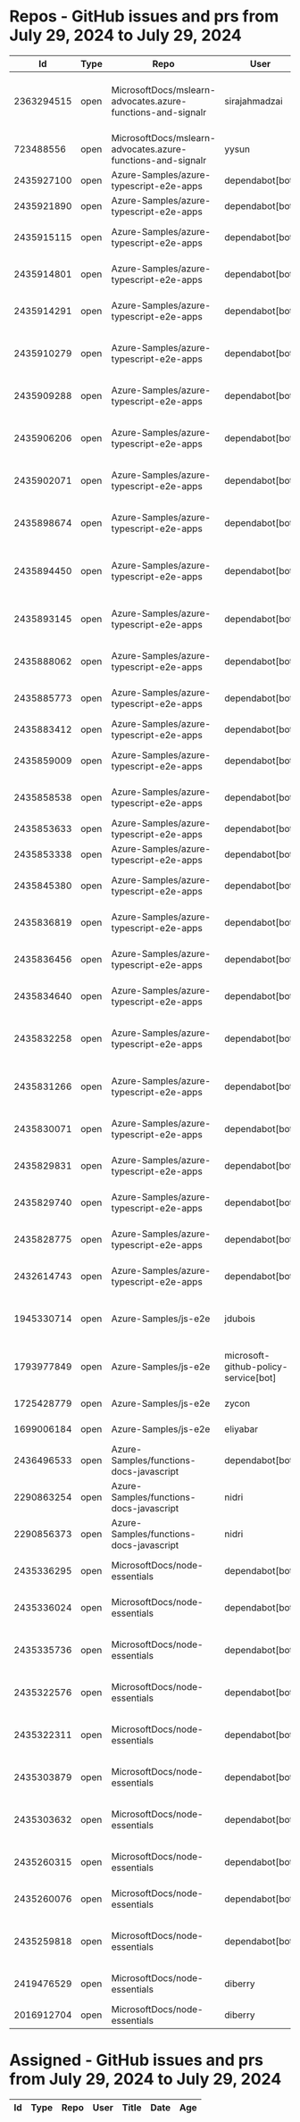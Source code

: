 # Repos - GitHub issues and prs from July 29, 2024 to July 29, 2024
|Id|Type|Repo|User|Title|Date|Age|
|--|--|--|--|--|--|--|
|2363294515|open|MicrosoftDocs/mslearn-advocates.azure-functions-and-signalr|sirajahmadzai| [ Enable real-time updates in a web application using Azure Functions and SignalR Service Exercise Deployment Fails](https://api.github.com/repos/MicrosoftDocs/mslearn-advocates.azure-functions-and-signalr/issues/90)|2024-06-20T00:34:49Z|39|
|723488556|open|MicrosoftDocs/mslearn-advocates.azure-functions-and-signalr|yysun| [connection.send vs axios](https://api.github.com/repos/MicrosoftDocs/mslearn-advocates.azure-functions-and-signalr/issues/16)|2020-10-16T19:42:14Z|1382|
|2435927100|open|Azure-Samples/azure-typescript-e2e-apps|dependabot[bot]| [Bump eslint from 8.57.0 to 9.8.0 in /sdk-azure-openai](https://api.github.com/repos/Azure-Samples/azure-typescript-e2e-apps/issues/239)|2024-07-29T17:08:08Z|0|
|2435921890|open|Azure-Samples/azure-typescript-e2e-apps|dependabot[bot]| [Bump @types/node from 18.19.42 to 22.0.0 in /api](https://api.github.com/repos/Azure-Samples/azure-typescript-e2e-apps/issues/238)|2024-07-29T17:05:45Z|0|
|2435915115|open|Azure-Samples/azure-typescript-e2e-apps|dependabot[bot]| [Bump @types/node from 18.19.42 to 22.0.0 in /api-functions-v4-upload-file](https://api.github.com/repos/Azure-Samples/azure-typescript-e2e-apps/issues/237)|2024-07-29T17:01:40Z|0|
|2435914801|open|Azure-Samples/azure-typescript-e2e-apps|dependabot[bot]| [Bump @types/node from 18.19.42 to 22.0.0 in /azure-upload-file-to-storage/api](https://api.github.com/repos/Azure-Samples/azure-typescript-e2e-apps/issues/236)|2024-07-29T17:01:30Z|0|
|2435914291|open|Azure-Samples/azure-typescript-e2e-apps|dependabot[bot]| [Bump eslint from 8.57.0 to 9.8.0 in /azure-upload-file-to-storage/app](https://api.github.com/repos/Azure-Samples/azure-typescript-e2e-apps/issues/235)|2024-07-29T17:01:14Z|0|
|2435910279|open|Azure-Samples/azure-typescript-e2e-apps|dependabot[bot]| [Bump @types/node from 18.19.42 to 22.0.0 in /api-expressjs-openapi-inmemory](https://api.github.com/repos/Azure-Samples/azure-typescript-e2e-apps/issues/234)|2024-07-29T16:59:36Z|0|
|2435909288|open|Azure-Samples/azure-typescript-e2e-apps|dependabot[bot]| [Bump @types/node from 16.18.104 to 22.0.0 in /api-functions-v3](https://api.github.com/repos/Azure-Samples/azure-typescript-e2e-apps/issues/233)|2024-07-29T16:59:11Z|0|
|2435906206|open|Azure-Samples/azure-typescript-e2e-apps|dependabot[bot]| [Bump @types/node from 18.16.19 to 22.0.0 in /api-functions-v4-typescript-original](https://api.github.com/repos/Azure-Samples/azure-typescript-e2e-apps/issues/232)|2024-07-29T16:57:57Z|0|
|2435902071|open|Azure-Samples/azure-typescript-e2e-apps|dependabot[bot]| [Bump @types/node from 18.19.42 to 22.0.0 in /api-expressjs-openapi-azuresql](https://api.github.com/repos/Azure-Samples/azure-typescript-e2e-apps/issues/231)|2024-07-29T16:55:50Z|0|
|2435898674|open|Azure-Samples/azure-typescript-e2e-apps|dependabot[bot]| [Bump @types/node from 20.14.13 to 22.0.0 in /quickstarts/azure-openai-assistants/ts](https://api.github.com/repos/Azure-Samples/azure-typescript-e2e-apps/issues/230)|2024-07-29T16:53:47Z|0|
|2435894450|open|Azure-Samples/azure-typescript-e2e-apps|dependabot[bot]| [Bump @types/node from 18.15.10 to 22.0.0 in /api-functions-v4-azure-resource-management](https://api.github.com/repos/Azure-Samples/azure-typescript-e2e-apps/issues/229)|2024-07-29T16:51:26Z|0|
|2435893145|open|Azure-Samples/azure-typescript-e2e-apps|dependabot[bot]| [Bump @types/node from 16.18.104 to 22.0.0 in /api-functions-v4-cosmos-db-no-sql](https://api.github.com/repos/Azure-Samples/azure-typescript-e2e-apps/issues/228)|2024-07-29T16:50:41Z|0|
|2435888062|open|Azure-Samples/azure-typescript-e2e-apps|dependabot[bot]| [Bump @types/node from 16.18.104 to 22.0.0 in /api-functions-v4-mongoose](https://api.github.com/repos/Azure-Samples/azure-typescript-e2e-apps/issues/227)|2024-07-29T16:47:53Z|0|
|2435885773|open|Azure-Samples/azure-typescript-e2e-apps|dependabot[bot]| [Bump @types/node from 18.19.42 to 22.0.0 in /api-functions-v4-triggers](https://api.github.com/repos/Azure-Samples/azure-typescript-e2e-apps/issues/226)|2024-07-29T16:46:43Z|0|
|2435883412|open|Azure-Samples/azure-typescript-e2e-apps|dependabot[bot]| [Bump eslint from 8.57.0 to 9.8.0 in /lib-openai](https://api.github.com/repos/Azure-Samples/azure-typescript-e2e-apps/issues/225)|2024-07-29T16:45:27Z|0|
|2435859009|open|Azure-Samples/azure-typescript-e2e-apps|dependabot[bot]| [Bump @types/node from 18.19.42 to 22.0.0 in /app-react-vite](https://api.github.com/repos/Azure-Samples/azure-typescript-e2e-apps/issues/224)|2024-07-29T16:31:42Z|0|
|2435858538|open|Azure-Samples/azure-typescript-e2e-apps|dependabot[bot]| [Bump @types/node from 18.19.42 to 22.0.0 in /api-inmemory](https://api.github.com/repos/Azure-Samples/azure-typescript-e2e-apps/issues/223)|2024-07-29T16:31:26Z|0|
|2435853633|open|Azure-Samples/azure-typescript-e2e-apps|dependabot[bot]| [Bump @types/node from 20.14.13 to 22.0.0 in /lib-util](https://api.github.com/repos/Azure-Samples/azure-typescript-e2e-apps/issues/222)|2024-07-29T16:28:38Z|0|
|2435853338|open|Azure-Samples/azure-typescript-e2e-apps|dependabot[bot]| [Bump eslint from 8.57.0 to 9.8.0 in /lib-util](https://api.github.com/repos/Azure-Samples/azure-typescript-e2e-apps/issues/221)|2024-07-29T16:28:28Z|0|
|2435845380|open|Azure-Samples/azure-typescript-e2e-apps|dependabot[bot]| [Bump @types/node from 18.19.42 to 22.0.0 in /app-react-vite-openai-chat](https://api.github.com/repos/Azure-Samples/azure-typescript-e2e-apps/issues/220)|2024-07-29T16:24:16Z|0|
|2435836819|open|Azure-Samples/azure-typescript-e2e-apps|dependabot[bot]| [Bump @types/node from 14.18.63 to 22.0.0 in /api-functions-v3-upload-file](https://api.github.com/repos/Azure-Samples/azure-typescript-e2e-apps/issues/219)|2024-07-29T16:19:26Z|0|
|2435836456|open|Azure-Samples/azure-typescript-e2e-apps|dependabot[bot]| [Bump debug from 2.6.9 to 4.3.6 in /e2e-expressjs-default](https://api.github.com/repos/Azure-Samples/azure-typescript-e2e-apps/issues/218)|2024-07-29T16:19:13Z|0|
|2435834640|open|Azure-Samples/azure-typescript-e2e-apps|dependabot[bot]| [Bump @types/node from 18.19.42 to 22.0.0 in /api-functions-v4](https://api.github.com/repos/Azure-Samples/azure-typescript-e2e-apps/issues/217)|2024-07-29T16:18:11Z|0|
|2435832258|open|Azure-Samples/azure-typescript-e2e-apps|dependabot[bot]| [Bump @types/node from 18.19.42 to 22.0.0 in /api-functions-v4-upload-file-by-trigger](https://api.github.com/repos/Azure-Samples/azure-typescript-e2e-apps/issues/216)|2024-07-29T16:16:54Z|0|
|2435831266|open|Azure-Samples/azure-typescript-e2e-apps|dependabot[bot]| [Bump @types/node from 18.19.42 to 22.0.0 in /api-function-v4-mongodb-mongo](https://api.github.com/repos/Azure-Samples/azure-typescript-e2e-apps/issues/215)|2024-07-29T16:16:31Z|0|
|2435830071|open|Azure-Samples/azure-typescript-e2e-apps|dependabot[bot]| [Bump @types/node from 20.14.13 to 22.0.0 in /quickstarts/service-bus/ts](https://api.github.com/repos/Azure-Samples/azure-typescript-e2e-apps/issues/214)|2024-07-29T16:16:02Z|0|
|2435829831|open|Azure-Samples/azure-typescript-e2e-apps|dependabot[bot]| [Bump @types/node from 20.14.13 to 22.0.0 in /lib-storage](https://api.github.com/repos/Azure-Samples/azure-typescript-e2e-apps/issues/213)|2024-07-29T16:15:56Z|0|
|2435829740|open|Azure-Samples/azure-typescript-e2e-apps|dependabot[bot]| [Bump eslint from 8.57.0 to 9.8.0 in /quickstarts/service-bus/ts](https://api.github.com/repos/Azure-Samples/azure-typescript-e2e-apps/issues/212)|2024-07-29T16:15:54Z|0|
|2435828775|open|Azure-Samples/azure-typescript-e2e-apps|dependabot[bot]| [Bump @types/node from 16.18.104 to 22.0.0 in /api-functions-v3-mongoose](https://api.github.com/repos/Azure-Samples/azure-typescript-e2e-apps/issues/211)|2024-07-29T16:15:22Z|0|
|2432614743|open|Azure-Samples/azure-typescript-e2e-apps|dependabot[bot]| [Bump @typescript-eslint/eslint-plugin from 5.62.0 to 7.17.0 in /lib](https://api.github.com/repos/Azure-Samples/azure-typescript-e2e-apps/issues/210)|2024-07-26T16:58:42Z|3|
|1945330714|open|Azure-Samples/js-e2e|jdubois| [This repo doesn't meet the "durable ownership minimums" for Microsoft compliance](https://api.github.com/repos/Azure-Samples/js-e2e/issues/55)|2023-10-16T14:19:48Z|287|
|1793977849|open|Azure-Samples/js-e2e|microsoft-github-policy-service[bot]| [FabricBot: Onboarding to GitOps.ResourceManagement because of FabricBot decommissioning](https://api.github.com/repos/Azure-Samples/js-e2e/issues/54)|2023-07-07T18:01:49Z|388|
|1725428779|open|Azure-Samples/js-e2e|zycon| [Method changed to beginStart](https://api.github.com/repos/Azure-Samples/js-e2e/issues/53)|2023-05-25T09:20:31Z|431|
|1699006184|open|Azure-Samples/js-e2e|eliyabar| [Update create-vm.js](https://api.github.com/repos/Azure-Samples/js-e2e/issues/52)|2023-05-07T10:47:32Z|449|
|2436496533|open|Azure-Samples/functions-docs-javascript|dependabot[bot]| [Bump fast-xml-parser from 4.3.6 to 4.4.1 in /setup/storage-table-setup](https://api.github.com/repos/Azure-Samples/functions-docs-javascript/issues/10)|2024-07-29T22:27:36Z|0|
|2290863254|open|Azure-Samples/functions-docs-javascript|nidri| [Update README.md to update references to http triggers](https://api.github.com/repos/Azure-Samples/functions-docs-javascript/issues/9)|2024-05-11T11:56:21Z|79|
|2290856373|open|Azure-Samples/functions-docs-javascript|nidri| [Update httpTriggerRoute.js to use 'context' instead of 'console' for …](https://api.github.com/repos/Azure-Samples/functions-docs-javascript/issues/8)|2024-05-11T11:47:20Z|79|
|2435336295|open|MicrosoftDocs/node-essentials|dependabot[bot]| [chore(deps-dev): bump eslint from 8.57.0 to 9.8.0 in /nodejs-files](https://api.github.com/repos/MicrosoftDocs/node-essentials/issues/156)|2024-07-29T12:51:59Z|0|
|2435336024|open|MicrosoftDocs/node-essentials|dependabot[bot]| [chore(deps-dev): bump husky from 9.0.10 to 9.1.3 in /nodejs-files](https://api.github.com/repos/MicrosoftDocs/node-essentials/issues/155)|2024-07-29T12:51:51Z|0|
|2435335736|open|MicrosoftDocs/node-essentials|dependabot[bot]| [chore(deps-dev): bump @babel/eslint-parser from 7.24.1 to 7.25.1 in /nodejs-files](https://api.github.com/repos/MicrosoftDocs/node-essentials/issues/154)|2024-07-29T12:51:44Z|0|
|2435322576|open|MicrosoftDocs/node-essentials|dependabot[bot]| [chore(deps-dev): bump eslint from 8.57.0 to 9.8.0 in /nodejs-intro](https://api.github.com/repos/MicrosoftDocs/node-essentials/issues/153)|2024-07-29T12:45:29Z|0|
|2435322311|open|MicrosoftDocs/node-essentials|dependabot[bot]| [chore(deps-dev): bump @babel/eslint-parser from 7.24.1 to 7.25.1 in /nodejs-intro](https://api.github.com/repos/MicrosoftDocs/node-essentials/issues/152)|2024-07-29T12:45:22Z|0|
|2435303879|open|MicrosoftDocs/node-essentials|dependabot[bot]| [chore(deps-dev): bump eslint from 9.6.0 to 9.8.0 in /nodejs-debug](https://api.github.com/repos/MicrosoftDocs/node-essentials/issues/151)|2024-07-29T12:36:32Z|0|
|2435303632|open|MicrosoftDocs/node-essentials|dependabot[bot]| [chore(deps-dev): bump @babel/eslint-parser from 7.24.1 to 7.25.1 in /nodejs-debug](https://api.github.com/repos/MicrosoftDocs/node-essentials/issues/150)|2024-07-29T12:36:24Z|0|
|2435260315|open|MicrosoftDocs/node-essentials|dependabot[bot]| [chore(deps-dev): bump husky from 9.0.10 to 9.1.3 in /nodejs-http](https://api.github.com/repos/MicrosoftDocs/node-essentials/issues/149)|2024-07-29T12:16:26Z|0|
|2435260076|open|MicrosoftDocs/node-essentials|dependabot[bot]| [chore(deps-dev): bump eslint from 8.57.0 to 9.8.0 in /nodejs-http](https://api.github.com/repos/MicrosoftDocs/node-essentials/issues/148)|2024-07-29T12:16:20Z|0|
|2435259818|open|MicrosoftDocs/node-essentials|dependabot[bot]| [chore(deps-dev): bump @babel/eslint-parser from 7.24.1 to 7.25.1 in /nodejs-http](https://api.github.com/repos/MicrosoftDocs/node-essentials/issues/147)|2024-07-29T12:16:13Z|0|
|2419476529|open|MicrosoftDocs/node-essentials|diberry| [Dependencies module - updates based on security work.](https://api.github.com/repos/MicrosoftDocs/node-essentials/issues/144)|2024-07-19T17:31:36Z|10|
|2016912704|open|MicrosoftDocs/node-essentials|diberry| [Best practice for updates](https://api.github.com/repos/MicrosoftDocs/node-essentials/issues/47)|2023-11-29T15:58:58Z|243|
# Assigned - GitHub issues and prs from July 29, 2024 to July 29, 2024
|Id|Type|Repo|User|Title|Date|Age|
|--|--|--|--|--|--|--|
